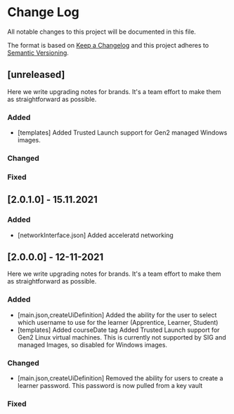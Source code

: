 # Change Log
All notable changes to this project will be documented in this file.
 
The format is based on [Keep a Changelog](http://keepachangelog.com/)
and this project adheres to [Semantic Versioning](http://semver.org/).

## [unreleased]
 
Here we write upgrading notes for brands. It's a team effort to make them as
straightforward as possible.
 
### Added
- [templates]
  Added Trusted Launch support for Gen2 managed Windows images.
 
### Changed

### Fixed

## [2.0.1.0] - 15.11.2021

### Added
- [networkInterface.json]
  Added acceleratd networking
 
## [2.0.0.0] - 12-11-2021
 
Here we write upgrading notes for brands. It's a team effort to make them as
straightforward as possible.
 
### Added
- [main.json,createUiDefinition]
  Added the ability for the user to select which username to use for the learner (Apprentice, Learner, Student)
- [templates]
  Added courseDate tag 
  Added Trusted Launch support for Gen2 Linux virtual machines. This is currently not supported by SIG and managed Images, so disabled for Windows images.
 
### Changed
- [main.json,createUiDefinition]
  Removed the ability for users to create a learner password. This password is now pulled from a key vault

### Fixed
